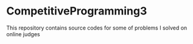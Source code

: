 # CompetitiveProgramming3
This  repository contains source codes for some of problems I solved on online judges
